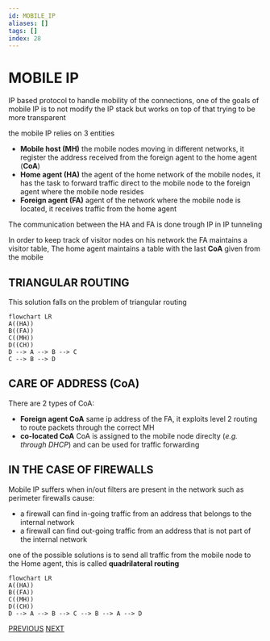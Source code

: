 ```yaml
---
id: MOBILE_IP
aliases: []
tags: []
index: 28
---
```


# MOBILE IP

IP based protocol to handle mobility of the connections, one of the goals of mobile IP is to not modify the IP stack but works on top of that trying to be more transparent

the mobile IP relies on 3 entities

- **Mobile host (MH)** the mobile nodes moving in different networks, it register the address received from the foreign agent to the home agent (**CoA**)
- **Home agent (HA)** the agent of the home network of the mobile nodes, it has the task to forward traffic direct to the mobile node to the foreign agent where the mobile node resides
- **Foreign agent (FA)** agent of the network where the mobile node is located, it receives traffic from the home agent

The communication between the HA and FA is done trough IP in IP tunneling

In order to keep track of visitor nodes on his network the FA maintains a visitor table, The home agent maintains a table with the last **CoA** given from the mobile
## TRIANGULAR ROUTING

This solution falls on the problem of triangular routing

```mermaid
flowchart LR
A((HA))
B((FA))
C((MH))
D((CH))
D --> A --> B --> C
C --> B --> D
```

## CARE OF ADDRESS (CoA)

There are 2 types of CoA:

- **Foreign agent CoA**  same ip address of the FA, it exploits level 2 routing to route packets through the correct MH
- **co-located CoA** CoA is assigned to the mobile node direclty (*e.g. through DHCP*) and can be used for traffic forwarding

## IN THE CASE OF FIREWALLS

Mobile IP suffers when in/out filters are present in the network such as perimeter firewalls cause:

- a firewall can find in-going traffic from an address that belongs to the internal network
- a firewall can find out-going traffic from an address that is not part of the internal network

one of the possible solutions is to send all traffic from the mobile node to the Home agent, this is called **quadrilateral routing**

```mermaid
flowchart LR
A((HA))
B((FA))
C((MH))
D((CH))
D --> A --> B --> C --> B --> A --> D
```

[PREVIOUS](pages/mobility/HOST_IDENTITY_PROTOCOL.md) [NEXT](pages/mobility/HIERARCHICAL_MOBILE_IPV6.md)
